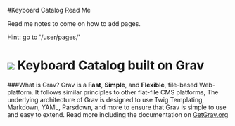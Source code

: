 
#Keyboard Catalog Read Me

Read me notes to come on how to add pages. 

Hint: go to '/user/pages/'


# ![](https://avatars1.githubusercontent.com/u/8237355?v=2&s=50) Keyboard Catalog built on Grav

###What is Grav?
Grav is a **Fast**, **Simple**, and **Flexible**, file-based Web-platform.  It follows similar principles to other flat-file CMS platforms, The underlying architecture of Grav is designed to use Twig Templating, Markdown, YAML, Parsdown, and more to ensure that Grav is simple to use and easy to extend. Read more including the documentation on [GetGrav.org](http://getgrav.org)